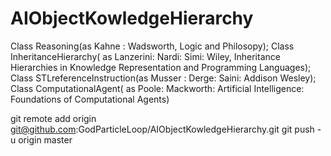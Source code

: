 # AIObjectKowledgeHierarchy
Class Reasoning(as Kahne  : Wadsworth, Logic and Philosopy);
Class InheritanceHierarchy( as Lanzerini: Nardi: Simi: Wiley, Inheritance Hierarchies in Knowledge Representation 
                            and Programming Languages);
Class STLreferenceInstruction(as Musser : Derge: Saini: Addison Wesley);
Class ComputationalAgent( as Poole: Mackworth:  Artificial Intelligence: Foundations of Computational Agents)

git remote add origin git@github.com:GodParticleLoop/AIObjectKowledgeHierarchy.git
git push -u origin master
